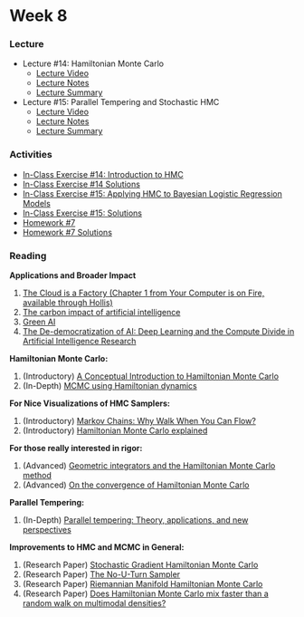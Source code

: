 # Week 8

### Lecture
- Lecture #14: Hamiltonian Monte Carlo
  - [Lecture Video](https://youtu.be/h-iPz_PtAY0)
  - [Lecture Notes](https://github.com/onefishy/am207/blob/master/Lectures/lecture_14_notes.ipynb)
  - [Lecture Summary](https://github.com/onefishy/am207/blob/master/Lectures/lecture_14_summary.ipynb)
- Lecture #15: Parallel Tempering and Stochastic HMC
  - [Lecture Video](https://youtu.be/jiIxj68f0t8)
  - [Lecture Notes](https://github.com/onefishy/am207/blob/master/Lectures/lecture_15_notes.ipynb)
  - [Lecture Summary](https://github.com/onefishy/am207/blob/master/Lectures/lecture_15_summary.ipynb)

### Activities
- [In-Class Exercise #14: Introduction to HMC](https://deepnote.com/workspace/weiwei-pan-2902decb-902f-40cc-9fa6-af2e3f31f15b/project/AM207Fall202114-intro-to-HMC-396cdce2-cf3b-4301-ac00-46aa440194aa)
- [In-Class Exercise #14 Solutions](https://deepnote.com/workspace/weiwei-pan-2902decb-902f-40cc-9fa6-af2e3f31f15b/project/SolutionsAM207Fall202114-intro-to-HMC-9ed7f3fd-9885-4960-94d4-6d3c040d7463/%2FIn-Class%20Exercises%2F14_intro_to_HMC.ipynb)
- [In-Class Exercise #15: Applying HMC to Bayesian Logistic Regression Models](https://deepnote.com/workspace/weiwei-pan-2902decb-902f-40cc-9fa6-af2e3f31f15b/project/AM207Fall202115-applying-HMC-27230922-60f9-4505-b198-22e4f764cfab)
- [In-Class Exercise #15: Solutions](https://deepnote.com/workspace/weiwei-pan-2902decb-902f-40cc-9fa6-af2e3f31f15b/project/SolutionsAM207Fall202115-applying-HMC-e349c537-8295-436b-a65e-46defbc9f8c8/%2FIn-Class%20Exercises%2F15_applying_HMC.ipynb)
- [Homework #7](https://github.com/onefishy/am207/blob/master/HW/AM207_HW7.ipynb)
- [Homework #7 Solutions](https://github.com/onefishy/am207/blob/master/HW/AM207_HW7.ipynb)

### Reading

**Applications and Broader Impact**

1.  [The Cloud is a Factory (Chapter 1 from Your Computer is on Fire, available through Hollis)](https://watermark-silverchair-com.ezp-prod1.hul.harvard.edu/9780262360777_c000200.pdf?token=AQECAHi208BE49Ooan9kkhW_Ercy7Dm3ZL_9Cf3qfKAc485ysgAAAswwggLIBgkqhkiG9w0BBwagggK5MIICtQIBADCCAq4GCSqGSIb3DQEHATAeBglghkgBZQMEAS4wEQQMw2VRlZRQTYlVW0ALAgEQgIICf_rXezLCQsJjfAOp9JFDr8dol52eoJJ4E_vYFt_EZL1ymi3jGleo697f2VGV048hPcl0YzbKZ9Oc0Z-pLDqkT6lR3oNGNCrvd7a6mg8Dj09EPPTEwP2YzDqA7vWUxGuj_Dh4nPPrYkLljW6h3Ife6bNNQyPkE2a22PrcgdLKDkgHEzYcPfHPOT_kXreH9ZrQxoyYNOAWrXymkF76tUXa4MSgXxTIOqgphHWdyVeOs78NASRyeYCYjSqUp2LBEE9CWQXglXkSokZWRDrDmIa8gkUHC_lGTr2n_c_ybbGIiOilhyG2mIyFchSbfd_01yHSvbo8BHMcw8XjvaBWleH0ro9BLjgqOBlejblpz6PEa09GYxNZKhAc25_Y_QAk6SU94P0RttDHYnFa4Fvn9Y6ePUvuDtEiizIDuuiif4mmL14TyZHP8uB2SuHVQF2lDl5ITvxk1sL0cs4qsAI06dnE82FkqzwXcXKI87ym-oNddYuW4x5JvX1Xhsnuhq8HWmZvQLa-KwmORK-WlPQlOU3k9kU96rRjBSI98n1EVVYcyr4nWbAnqgopPm9G9b3g8ibRlAyjWEetY_YEv0MQGTr0Dml2c3fSDDVVMxV7yghMydh4nq_b33IhSo77kHLWnD6JyrTDtyfGdtP5TY_E_Z932KRnvMWFCyRgF-kJpCwfNKD5YpFe59-qBhL5yBlkoSJpjk6P8fz1sTLe1imxzQ2Hz1S_xzcfovQRVezMSBnNi-WiKTvWEwO0xtIC2l3oksFU9poSCUJ8TRugLiTTp1wcDq8YBQYDpswc5qAzTp5E7ho2NzFzqWmUmZRfeqzv5Ivp-4xWSpqG4w1oZeqtNcjj9A)
2.  [The carbon impact of artificial intelligence](https://www.nature.com/articles/s42256-020-0219-9?proof=t)
3.  [Green AI](https://arxiv.org/pdf/1907.10597.pdf)
4.  [The De-democratization of AI: Deep Learning and the Compute Divide in Artificial Intelligence Research](https://arxiv.org/pdf/2010.15581.pdf)

**Hamiltonian Monte Carlo:**

1.  (Introductory) [A Conceptual Introduction to Hamiltonian Monte Carlo](https://arxiv.org/pdf/1701.02434.pdf)
2.  (In-Depth) [MCMC using Hamiltonian dynamics](https://arxiv.org/pdf/1206.1901.pdf)

**For Nice Visualizations of HMC Samplers:**

1.  (Introductory) [Markov Chains: Why Walk When You Can Flow?](http://elevanth.org/blog/2017/11/28/build-a-better-markov-chain/)
2.  (Introductory) [Hamiltonian Monte Carlo explained](http://arogozhnikov.github.io/2016/12/19/markov_chain_monte_carlo.html)

**For those really interested in rigor:**

1.  (Advanced) [Geometric integrators and the Hamiltonian Monte Carlo method](https://arxiv.org/pdf/1711.05337.pdf)
2.  (Advanced) [On the convergence of Hamiltonian Monte Carlo](https://arxiv.org/pdf/1705.00166.pdf)

**Parallel Tempering:**

1.  (In-Depth) [Parallel tempering: Theory, applications, and new perspectives](http://www.math.pitt.edu/~cbsg/Materials/Earl_ParallelTempering.pdf)

**Improvements to HMC and MCMC in General:**

1.  (Research Paper) [Stochastic Gradient Hamiltonian Monte Carlo](https://arxiv.org/pdf/1402.4102.pdf)
2.  (Research Paper) [The No-U-Turn Sampler](https://arxiv.org/abs/1111.4246)
3.  [](https://arxiv.org/abs/1111.4246)(Research Paper) [Riemannian Manifold Hamiltonian Monte Carlo](https://arxiv.org/abs/0907.1100)
4.  (Research Paper) [Does Hamiltonian Monte Carlo mix faster than a random walk on multimodal densities?](https://arxiv.org/abs/1808.03230)

